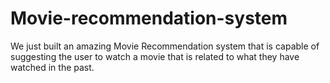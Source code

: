 # Movie-recommendation-system
We just built an amazing Movie Recommendation system that is capable of suggesting the user to watch a movie that is related to what they have watched in the past.
